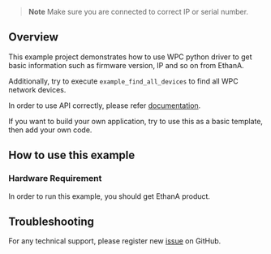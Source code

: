 
> **Note**
> Make sure you are connected to correct IP or serial number.

## Overview

This example project demonstrates how to use WPC python driver to get basic information 
such as firmware version, IP and so on from EthanA.

Additionally, try to execute `example_find_all_devices` to find all WPC network devices.

In order to use API correctly, please refer [documentation](https://wpc-systems-ltd.github.io/WPC_Python_driver_release/).

If you want to build your own application, try to use this as a basic template, then add your own code.

## How to use this example

### Hardware Requirement

In order to run this example, you should get EthanA product. 

## Troubleshooting

For any technical support, please register new [issue](https://github.com/WPC-Systems-Ltd/WPC_Python_driver_release/issues) on GitHub.